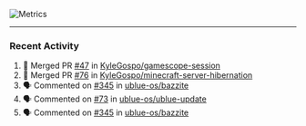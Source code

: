 ![Metrics](https://metrics.lecoq.io/KyleGospo?template=classic&base=header%2C%20activity%2C%20community%2C%20repositories%2C%20metadata&base.indepth=false&base.hireable=false&base.skip=false&config.timezone=America%2FLos_Angeles)

---
### Recent Activity
<!--START_SECTION:activity-->
1. 🎉 Merged PR [#47](https://github.com/KyleGospo/gamescope-session/pull/47) in [KyleGospo/gamescope-session](https://github.com/KyleGospo/gamescope-session)
2. 🎉 Merged PR [#76](https://github.com/KyleGospo/minecraft-server-hibernation/pull/76) in [KyleGospo/minecraft-server-hibernation](https://github.com/KyleGospo/minecraft-server-hibernation)
3. 🗣 Commented on [#345](https://github.com/ublue-os/bazzite/pull/345#issuecomment-1731849337) in [ublue-os/bazzite](https://github.com/ublue-os/bazzite)
4. 🗣 Commented on [#73](https://github.com/ublue-os/ublue-update/pull/73#issuecomment-1731846486) in [ublue-os/ublue-update](https://github.com/ublue-os/ublue-update)
5. 🗣 Commented on [#345](https://github.com/ublue-os/bazzite/pull/345#issuecomment-1731842167) in [ublue-os/bazzite](https://github.com/ublue-os/bazzite)
<!--END_SECTION:activity-->
